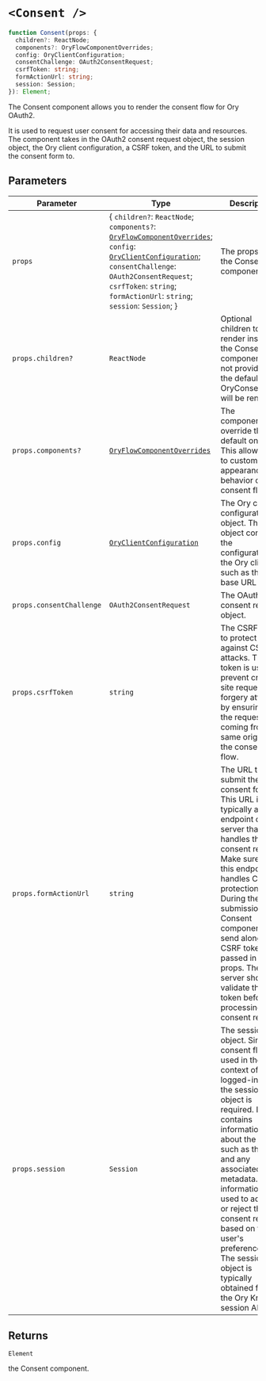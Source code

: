 # `<Consent />`

```ts
function Consent(props: {
  children?: ReactNode;
  components?: OryFlowComponentOverrides;
  config: OryClientConfiguration;
  consentChallenge: OAuth2ConsentRequest;
  csrfToken: string;
  formActionUrl: string;
  session: Session;
}): Element;
```

The Consent component allows you to render the consent flow for Ory OAuth2.

It is used to request user consent for accessing their data and resources.
The component takes in the OAuth2 consent request object, the session object,
the Ory client configuration, a CSRF token, and the URL to submit the consent form to.

## Parameters

| Parameter | Type | Description |
| ------ | ------ | ------ |
| `props` | \{ `children?`: `ReactNode`; `components?`: [`OryFlowComponentOverrides`](../../core/type-aliases/OryFlowComponentOverrides.md); `config`: [`OryClientConfiguration`](../../core/interfaces/OryClientConfiguration.md); `consentChallenge`: `OAuth2ConsentRequest`; `csrfToken`: `string`; `formActionUrl`: `string`; `session`: `Session`; \} | The props for the Consent component. |
| `props.children?` | `ReactNode` | Optional children to render inside the Consent component. If not provided, the default OryConsentCard will be rendered. |
| `props.components?` | [`OryFlowComponentOverrides`](../../core/type-aliases/OryFlowComponentOverrides.md) | The components to override the default ones. This allows you to customize the appearance and behavior of the consent flow. |
| `props.config` | [`OryClientConfiguration`](../../core/interfaces/OryClientConfiguration.md) | The Ory client configuration object. This object contains the configuration for the Ory client, such as the base URL |
| `props.consentChallenge` | `OAuth2ConsentRequest` | The OAuth2 consent request object. |
| `props.csrfToken` | `string` | The CSRF token to protect against CSRF attacks. This token is used to prevent cross-site request forgery attacks by ensuring that the request is coming from the same origin as the consent flow. |
| `props.formActionUrl` | `string` | The URL to submit the consent form to. This URL is typically an endpoint on the server that handles the consent request. Make sure that this endpoint handles CSRF protection. During the form submission the Consent component will send along the CSRF token passed in the props. The server should validate this token before processing the consent request. |
| `props.session` | `Session` | The session object. Since the consent flow is used in the context of a logged-in user, the session object is required. It contains information about the user, such as their ID and any associated metadata. This information is used to accept or reject the consent request based on the user's preferences. The session object is typically obtained from the Ory Kratos session API. |

## Returns

`Element`

the Consent component.
